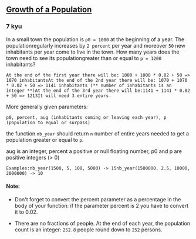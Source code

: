 <h2><a href=https://www.codewars.com/kata/563b662a59afc2b5120000c6/train/csharp target="_blank">Growth of a Population</a></h2><h3>7 kyu</h3><p>In a small town the population is <code>p0 = 1000</code> at the beginning of a year. The populationregularly increases by <code>2 percent</code> per year and moreover <code>50</code> new inhabitants per year come to live in the town. How many years does the town need to see its populationgreater than or equal to <code>p = 1200</code> inhabitants?</p><pre><code>At the end of the first year there will be: 1000 + 1000 * 0.02 + 50 =&gt; 1070 inhabitantsAt the end of the 2nd year there will be: 1070 + 1070 * 0.02 + 50 =&gt; 1141 inhabitants (** number of inhabitants is an integer **)At the end of the 3rd year there will be:1141 + 1141 * 0.02 + 50 =&gt; 1213It will need 3 entire years.</code></pre><p>More generally given parameters:</p><p><code>p0, percent, aug (inhabitants coming or leaving each year), p (population to equal or surpass)</code></p><p>the function <code>nb_year</code> should return <code>n</code> number of entire years needed to get a population greater or equal to <code>p</code>.</p><p>aug is an integer, percent a positive or null floating number, p0 and p are positive integers (&gt; 0)</p><pre><code>Examples:nb_year(1500, 5, 100, 5000) -&gt; 15nb_year(1500000, 2.5, 10000, 2000000) -&gt; 10</code></pre><h4 id="note">Note:</h4><ul><li><p>Don't forget to convert the percent parameter as a percentage in the body of your function: if the parameter percent is 2 you have to convert it to 0.02.</p></li><li><p>There are no fractions of people. At the end of each year, the population count is an integer: <code>252.8</code> people round down to <code>252</code> persons.</p></li></ul>